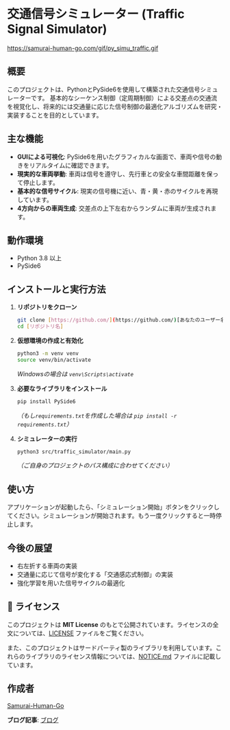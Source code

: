 # 交通信号シミュレーター (Traffic Signal Simulator)

https://samurai-human-go.com/gif/py_simu_traffic.gif

## 概要

このプロジェクトは、PythonとPySide6を使用して構築された交通信号シミュレーターです。
基本的なシーケンス制御（定周期制御）による交差点の交通流を視覚化し、将来的には交通量に応じた信号制御の最適化アルゴリズムを研究・実装することを目的としています。

## 主な機能

* **GUIによる可視化**: PySide6を用いたグラフィカルな画面で、車両や信号の動きをリアルタイムに確認できます。
* **現実的な車両挙動**: 車両は信号を遵守し、先行車との安全な車間距離を保って停止します。
* **基本的な信号サイクル**: 現実の信号機に近い、青・黄・赤のサイクルを再現しています。
* **4方向からの車両生成**: 交差点の上下左右からランダムに車両が生成されます。

## 動作環境

* Python 3.8 以上
* PySide6

## インストールと実行方法

1.  **リポジトリをクローン**
    ```bash
    git clone [https://github.com/](https://github.com/)[あなたのユーザー名]/[リポジトリ名].git
    cd [リポジトリ名]
    ```

2.  **仮想環境の作成と有効化**
    ```bash
    python3 -m venv venv
    source venv/bin/activate
    ```
    *Windowsの場合は `venv\Scripts\activate`*

3.  **必要なライブラリをインストール**
    ```bash
    pip install PySide6
    ```
    *（もし`requirements.txt`を作成した場合は `pip install -r requirements.txt`）*

4.  **シミュレーターの実行**
    ```bash
    python3 src/traffic_simulator/main.py
    ```
    *（ご自身のプロジェクトのパス構成に合わせてください）*

## 使い方

アプリケーションが起動したら、「シミュレーション開始」ボタンをクリックしてください。シミュレーションが開始されます。もう一度クリックすると一時停止します。

## 今後の展望

* 右左折する車両の実装
* 交通量に応じて信号が変化する「交通感応式制御」の実装
* 強化学習を用いた信号サイクルの最適化

## 📜 ライセンス

このプロジェクトは **MIT License** のもとで公開されています。ライセンスの全文については、[LICENSE](LICENSE) ファイルをご覧ください。

また、このプロジェクトはサードパーティ製のライブラリを利用しています。これらのライブラリのライセンス情報については、[NOTICE.md](NOTICE.md) ファイルに記載しています。

## 作成者
[Samurai-Human-Go](https://samurai-human-go.com/%e9%81%8b%e5%96%b6%e8%80%85%e6%83%85%e5%a0%b1/)

**ブログ記事**: [ブログ](https://samurai-human-go.com)